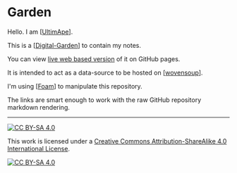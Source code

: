 # Garden

Hello. I am [[UltimApe]].

This is a [[Digital-Garden]] to contain my notes.

You can view [live web based version](https://ultimape.github.io/garden/) of it on GitHub pages.

It is intended to act as a data-source to be hosted on [[wovensoup]].

I'm using [[Foam]] to manipulate this repository.

The links are smart enough to work with the raw GitHub repository markdown rendering.

----

[![CC BY-SA 4.0][cc-by-sa-shield]][cc-by-sa]

This work is licensed under a
[Creative Commons Attribution-ShareAlike 4.0 International License][cc-by-sa].

[![CC BY-SA 4.0][cc-by-sa-image]][cc-by-sa]

[cc-by-sa]: http://creativecommons.org/licenses/by-sa/4.0/
[cc-by-sa-image]: https://licensebuttons.net/l/by-sa/4.0/88x31.png
[cc-by-sa-shield]: https://img.shields.io/badge/License-CC%20BY--SA%204.0-lightgrey.svg



[//begin]: # "Autogenerated link references for markdown compatibility"
[UltimApe]: weeds/people/person/ultimape.md "About: UltimApe"
[Digital-Garden]: weeds/meta/digital-garden.md "Digital Garden"
[wovensoup]: weeds/websites/personal/wovensoup.md "About: Wovensoup"
[Foam]: weeds/software/tools/foam.md "software/tools/Foam"
[//end]: # "Autogenerated link references"